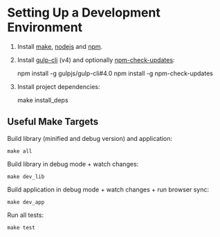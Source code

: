 # Setting Up a Development Environment

1) Install [make](https://en.wikipedia.org/wiki/Make_(software)), 
           [nodejs](https://nodejs.org) and 
           [npm](https://www.npmjs.com).

2) Install [gulp-cli](https://www.npmjs.com/package/gulp-cli) (v4) and optionally 
           [npm-check-updates](https://www.npmjs.com/package/npm-check-updates):

    npm install -g gulpjs/gulp-cli#4.0
    npm install -g npm-check-updates

3) Install project dependencies:

    make install_deps

## Useful Make Targets

Build library (minified and debug version) and application:

    make all

Build library in debug mode + watch changes:

    make dev_lib

Build application in debug mode + watch changes + run browser sync:

    make dev_app

Run all tests:

    make test
